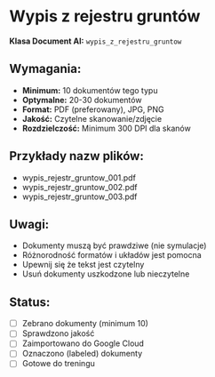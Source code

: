 # Wypis z rejestru gruntów

**Klasa Document AI:** `wypis_z_rejestru_gruntow`

## Wymagania:

- **Minimum:** 10 dokumentów tego typu
- **Optymalne:** 20-30 dokumentów
- **Format:** PDF (preferowany), JPG, PNG
- **Jakość:** Czytelne skanowanie/zdjęcie
- **Rozdzielczość:** Minimum 300 DPI dla skanów

## Przykłady nazw plików:

- wypis_rejestr_gruntow_001.pdf
- wypis_rejestr_gruntow_002.pdf
- wypis_rejestr_gruntow_003.pdf

## Uwagi:

- Dokumenty muszą być prawdziwe (nie symulacje)
- Różnorodność formatów i układów jest pomocna
- Upewnij się że tekst jest czytelny
- Usuń dokumenty uszkodzone lub nieczytelne

## Status:

- [ ] Zebrano dokumenty (minimum 10)
- [ ] Sprawdzono jakość
- [ ] Zaimportowano do Google Cloud
- [ ] Oznaczono (labeled) dokumenty
- [ ] Gotowe do treningu
